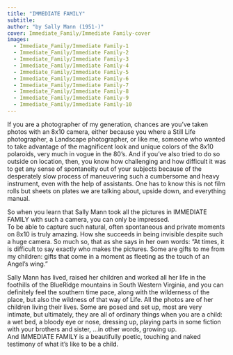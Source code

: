 ```yaml
---
title: "IMMEDIATE FAMILY"
subtitle:
author: "by Sally Mann (1951-)"
cover: Immediate_Family/Immediate Family-cover
images:
  - Immediate_Family/Immediate Family-1
  - Immediate_Family/Immediate Family-2
  - Immediate_Family/Immediate Family-3
  - Immediate_Family/Immediate Family-4
  - Immediate_Family/Immediate Family-5
  - Immediate_Family/Immediate Family-6
  - Immediate_Family/Immediate Family-7
  - Immediate_Family/Immediate Family-8
  - Immediate_Family/Immediate Family-9
  - Immediate_Family/Immediate Family-10
---
```

If you are a photographer of my generation, chances are you’ve taken photos with an 8x10 camera, either because you where a Still Life photographer, a Landscape photographer, or like me, someone who wanted to take advantage of the magnificent look and unique colors of the 8x10 polaroids, very much in vogue in the 80’s.  And if you’ve also tried to do so outside on location, then, you know how challenging and how difficult it was to get any sense of spontaneity out of your subjects because of the desperately slow process of maneuvering such a cumbersome and heavy instrument, even with the help of assistants. One has to know this is not film rolls but sheets on plates we are talking about, upside down, and everything manual.

So when you learn that Sally Mann took all the pictures in IMMEDIATE FAMILY with such a camera, you can only be impressed.  
To be able to capture such natural, often spontaneous and private moments on 8x10 is truly amazing. How she succeeds in being invisible despite such a huge camera.  So much so, that as she says in her own words: “At times, it is difficult to say exactly who makes the pictures. Some are gifts to me from my children: gifts that come in a moment as fleeting as the touch of an Angel’s wing.”

Sally Mann has lived, raised her children and worked all her life in the foothills of the BlueRidge mountains in South Western Virginia, and you can definitely feel the southern time pace, along with the wilderness of the place, but also the wildness of that way of Life. 
All the photos are of her children living their lives.  Some are posed and set up, most are very intimate, but ultimately, they are all of ordinary things when you are a child: a wet bed, a bloody eye or nose, dressing up, playing parts in some fiction with your brothers and sister, …in other words, growing up.  
And IMMEDIATE FAMILY is a beautifully poetic, touching and naked testimony of what it’s like to be a child. 
